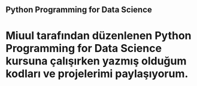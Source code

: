 ## Python Programming for Data Science
# Miuul tarafından düzenlenen Python Programming for Data Science kursuna çalışırken yazmış olduğum kodları ve projelerimi paylaşıyorum.
